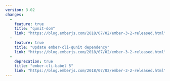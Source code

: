 ```yaml
---
version: 3.02
changes:
  - 
    feature: true
    title: "qunit-dom"
    link: "https://blog.emberjs.com/2018/07/02/ember-3-2-released.html"
  - 
    feature: true
    title: "Update ember-cli-qunit dependency"
    link: "https://blog.emberjs.com/2018/07/02/ember-3-2-released.html"
  - 
    deprecation: true
    title: "ember-cli-babel 5"
    link: "https://blog.emberjs.com/2018/07/02/ember-3-2-released.html"
---
```

